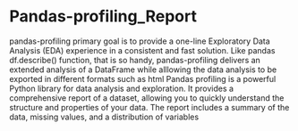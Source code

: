 # Pandas-profiling_Report
pandas-profiling primary goal is to provide a one-line Exploratory Data Analysis (EDA) experience in a consistent and fast solution. Like pandas df.describe() function, that is so handy, pandas-profiling delivers an extended analysis of a DataFrame while alllowing the data analysis to be exported in different formats such as html
Pandas profiling is a powerful Python library for data analysis and exploration. It provides a comprehensive report of a dataset, allowing you to quickly understand the structure and properties of your data. The report includes a summary of the data, missing values, and a distribution of variables
